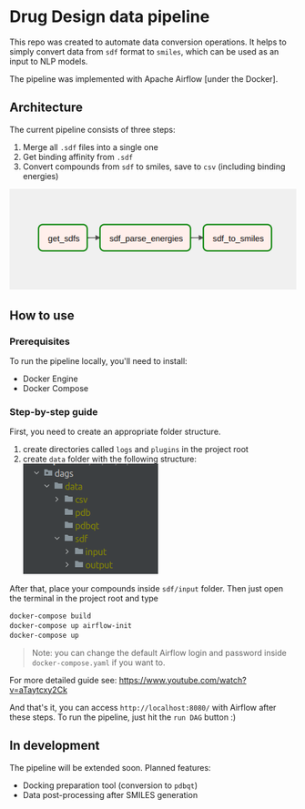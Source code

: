 # Drug Design data pipeline
This repo was created to automate data conversion operations. 
It helps to simply convert data from `sdf` format to `smiles`, 
which can be used as an input to NLP models. 

The pipeline was implemented with Apache Airflow [under the Docker].

## Architecture
The current pipeline consists of three steps:
1. Merge all `.sdf` files into a single one
2. Get binding affinity from `.sdf`
3. Convert compounds from `sdf` to smiles, save to `csv` 
(including binding energies)

![img.png](img/pipeline.png)

## How to use
### Prerequisites
To run the pipeline locally, you'll need to install:
* Docker Engine
* Docker Compose

### Step-by-step guide
First, you need to create an appropriate folder structure.
1. create directories called `logs` and `plugins` in the project root
2. create `data` folder with the following structure:
![img.png](img/folder_structure.png)

After that, place your compounds inside `sdf/input` folder. Then just open the terminal in the project root and type
```bash
docker-compose build
docker-compose up airflow-init
docker-compose up
```
> Note: you can change the default Airflow login and password inside `docker-compose.yaml` if you want to.

For more detailed guide see: https://www.youtube.com/watch?v=aTaytcxy2Ck

And that's it, you can access `http://localhost:8080/` with Airflow after these steps. 
To run the pipeline, just hit the `run DAG` button :)

## In development
The pipeline will be extended soon. Planned features:
* Docking preparation tool (conversion to `pdbqt`)
* Data post-processing after SMILES generation
